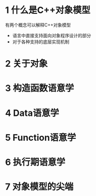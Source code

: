 # 1 什么是C++对象模型

有两个概念可以解释C++对象模型

- 语言中直接支持面向对象程序设计的部分
- 对于各种支持的底层实现机制 

# 2 关于对象

# 3 构造函数语意学

# 4 Data语意学

# 5 Function语意学

# 6 执行期语意学

# 7 对象模型的尖端

